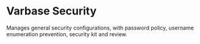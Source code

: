 # **Varbase Security**

Manages general security configurations, with password policy, username enumeration prevention, security kit and review.